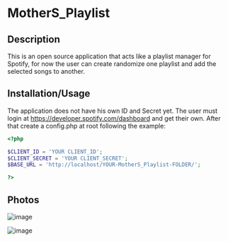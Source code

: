 # MotherS_Playlist

## Description
This is an open source application that acts like a playlist manager for Spotify, for now the user can create randomize one playlist and add the selected songs to another.


## Installation/Usage
The application does not have his own ID and Secret yet. The user must login at https://developer.spotify.com/dashboard and get their own. After that create a config.php at root 
following the example:
``` php
<?php

$CLIENT_ID = 'YOUR CLIENT_ID';
$CLIENT_SECRET = 'YOUR CLIENT_SECRET';
$BASE_URL = 'http://localhost/YOUR-MotherS_Playlist-FOLDER/';

?>
```

## Photos

![image](https://user-images.githubusercontent.com/54332151/152454396-f6e0d38e-7d37-47cb-bb8e-3854b13ea731.png)

![image](https://user-images.githubusercontent.com/54332151/152454513-55117379-d39c-4066-bbb6-9a10e57a7e95.png)


